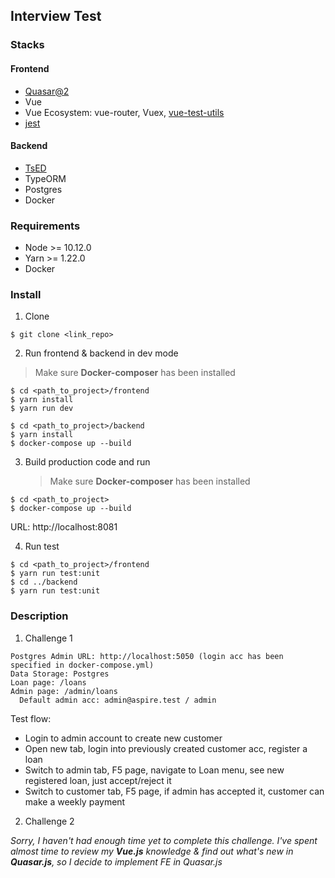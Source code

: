 ## Interview Test

### Stacks

#### Frontend

- [Quasar@2](https://quasar.dev/)
- Vue
- Vue Ecosystem: vue-router, Vuex, [vue-test-utils](https://vue-test-utils.vuejs.org/)
- [jest](https://jestjs.io/en/)

#### Backend

- [TsED](https://tsed.io/)
- TypeORM
- Postgres
- Docker

### Requirements

- Node >= 10.12.0
- Yarn >= 1.22.0
- Docker

### Install

1. Clone

```
$ git clone <link_repo>
```

2. Run frontend & backend in dev mode

> Make sure **Docker-composer** has been installed

```
$ cd <path_to_project>/frontend
$ yarn install
$ yarn run dev
```

```
$ cd <path_to_project>/backend
$ yarn install
$ docker-compose up --build
```

3. Build production code and run

   > Make sure **Docker-composer** has been installed

```
$ cd <path_to_project>
$ docker-compose up --build
```

URL: http://localhost:8081

4. Run test

```
$ cd <path_to_project>/frontend
$ yarn run test:unit
$ cd ../backend
$ yarn run test:unit
```

### Description

1. Challenge 1

```
Postgres Admin URL: http://localhost:5050 (login acc has been specified in docker-compose.yml)
Data Storage: Postgres
Loan page: /loans
Admin page: /admin/loans
  Default admin acc: admin@aspire.test / admin
```

Test flow:

- Login to admin account to create new customer
- Open new tab, login into previously created customer acc, register a loan
- Switch to admin tab, F5 page, navigate to Loan menu, see new registered loan, just accept/reject it
- Switch to customer tab, F5 page, if admin has accepted it, customer can make a weekly payment

2. Challenge 2

_Sorry, I haven't had enough time yet to complete this challenge. I've spent almost time to review my **Vue.js** knowledge & find out what's new in **Quasar.js**, so I decide to implement FE in Quasar.js_
